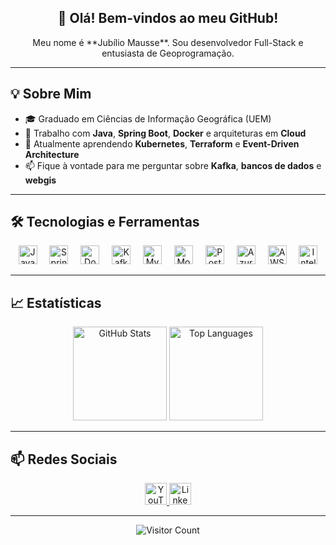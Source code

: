 <h2 align="center">🚀 Olá! Bem-vindos ao meu GitHub!</h2>
<p align="center">
  Meu nome é **Jubílio Mausse**. Sou desenvolvedor Full-Stack e entusiasta de Geoprogramação.
</p>

---

## 💡 Sobre Mim
- 🎓 Graduado em Ciências de Informação Geográfica (UEM)  
- 🔭 Trabalho com **Java**, **Spring Boot**, **Docker** e arquiteturas em **Cloud**  
- 🌱 Atualmente aprendendo **Kubernetes**, **Terraform** e **Event-Driven Architecture**  
- 📫 Fique à vontade para me perguntar sobre **Kafka**, **bancos de dados** e **webgis**

---

## 🛠️ Tecnologias e Ferramentas

<div align="center">
  <img src="https://cdn.jsdelivr.net/gh/devicons/devicon/icons/java/java-original.svg" height="30" alt="Java" />
  <img width="12" />
  <img src="https://cdn.jsdelivr.net/gh/devicons/devicon/icons/spring/spring-original.svg" height="30" alt="Spring Boot" />
  <img width="12" />
  <img src="https://cdn.jsdelivr.net/gh/devicons/devicon/icons/docker/docker-original.svg" height="30" alt="Docker" />
  <img width="12" />
  <img src="https://cdn.jsdelivr.net/gh/devicons/devicon/icons/apachekafka/apachekafka-original.svg" height="30" alt="Kafka" />
  <img width="12" />
  <img src="https://cdn.jsdelivr.net/gh/devicons/devicon/icons/mysql/mysql-original.svg" height="30" alt="MySQL" />
  <img width="12" />
  <img src="https://cdn.jsdelivr.net/gh/devicons/devicon/icons/mongodb/mongodb-original.svg" height="30" alt="MongoDB" />
  <img width="12" />
  <img src="https://cdn.jsdelivr.net/gh/devicons/devicon/icons/postgresql/postgresql-original.svg" height="30" alt="PostgreSQL" />
  <img width="12" />
  <img src="https://cdn.jsdelivr.net/gh/devicons/devicon/icons/azure/azure-original.svg" height="30" alt="Azure" />
  <img width="12" />
  <img src="https://cdn.jsdelivr.net/gh/devicons/devicon/icons/amazonwebservices/amazonwebservices-line-wordmark.svg" height="30" alt="AWS" />
  <img width="12" />
  <img src="https://cdn.jsdelivr.net/gh/devicons/devicon/icons/intellij/intellij-original.svg" height="30" alt="IntelliJ" />
</div>

---

## 📈 Estatísticas

<div align="center">
  <!-- GitHub Stats -->
  <img
    src="https://github-readme-stats.vercel.app/api?username=Jubilio&show_icons=true&theme=dracula&locale=pt-br"
    height="150"
    alt="GitHub Stats"
  />
  <img
    src="https://github-readme-stats.vercel.app/api/top-langs?username=Jubilio&layout=compact&theme=dracula&locale=pt-br"
    height="150"
    alt="Top Languages"
  />
</div>

---

## 📫 Redes Sociais

<div align="center">
  <a href="https://www.youtube.com/@deepgeoprogramming" target="_blank">
    <img
      src="https://img.shields.io/badge/YouTube-FF0000?style=for-the-badge&logo=youtube&logoColor=white"
      height="35"
      alt="YouTube"
    />
  </a>
  <a href="https://br.linkedin.com/in/jubilio-mausse" target="_blank">
    <img
      src="https://img.shields.io/badge/LinkedIn-0077B5?style=for-the-badge&logo=linkedin&logoColor=white"
      height="35"
      alt="LinkedIn"
    />
  </a>
</div>

---

<p align="center">
  <img src="https://profile-counter.glitch.me/Jubilio/count.svg" alt="Visitor Count" />
</p>

